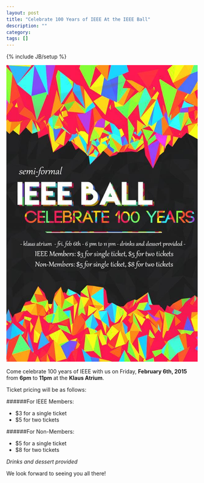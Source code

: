 ```yaml
---
layout: post
title: "Celebrate 100 Years of IEEE At the IEEE Ball"
description: ""
category:
tags: []
---
```

{% include JB/setup %}

<img src="/assets/images/ieee_ball_dec2014.jpg" />


Come celebrate 100 years of IEEE with us on Friday, __February 6th, 2015__ from
__6pm__ to __11pm__ at the __Klaus Atrium__.

Ticket pricing will be as follows:

######For IEEE Members:
+ $3 for a single ticket
+ $5 for two tickets

######For Non-Members:
+ $5 for a single ticket
+ $8 for two tickets


_Drinks and dessert provided_

We look forward to seeing you all there!
